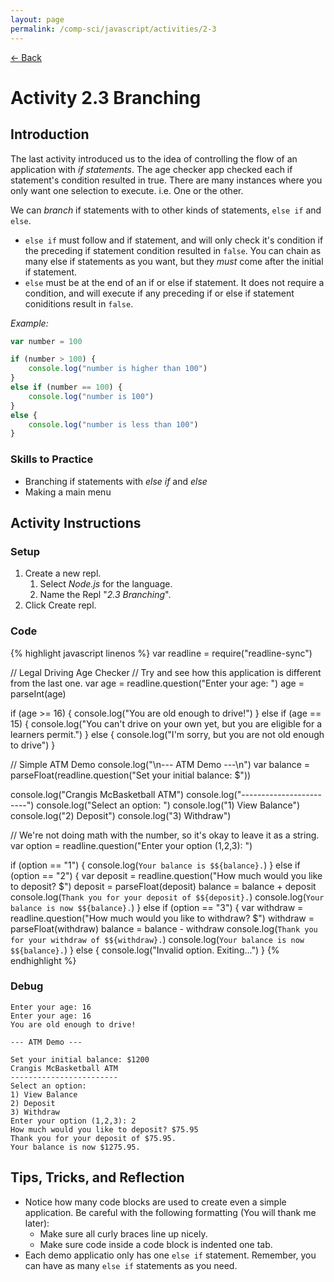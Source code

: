 ```yaml
---
layout: page
permalink: /comp-sci/javascript/activities/2-3
---
```


[← Back](../)

# Activity 2.3 Branching

## Introduction

The last activity introduced us to the idea of controlling the flow of an application with *if statements*. The age checker app checked each if statement's condition resulted in true. There are many instances where you only want one selection to execute. i.e. One or the other.

We can *branch* if statements with to other kinds of statements, `else if` and `else`.
* `else if` must follow and if statement, and will only check it's condition if the preceding if statement condition resulted in `false`. You can chain as many else if statements as you want, but they *must* come after the initial if statement.
* `else` must be at the end of an if or else if statement. It does not require a condition, and will execute if any preceding if or else if statement coniditions result in `false`.

*Example:*
```js
var number = 100

if (number > 100) {
    console.log("number is higher than 100")
}
else if (number == 100) {
    console.log("number is 100")
}
else {
    console.log("number is less than 100")
}
```

### Skills to Practice

- Branching if statements with *else if* and *else*
- Making a main menu

## Activity Instructions

### Setup

1. Create a new repl.
    1. Select *Node.js* for the language.
    2. Name the Repl "*2.3 Branching*".
2. Click Create repl.

### Code

{% highlight javascript linenos %}
var readline = require("readline-sync")

// Legal Driving Age Checker
// Try and see how this application is different from the last one.
var age = readline.question("Enter your age: ")
age = parseInt(age)

if (age >= 16) {
    console.log("You are old enough to drive!")
}
else if (age == 15) {
    console.log("You can't drive on your own yet, but you are eligible for a learners permit.")
}
else {
    console.log("I'm sorry, but you are not old enough to drive")
}


// Simple ATM Demo
console.log("\n--- ATM Demo ---\n")
var balance = parseFloat(readline.question("Set your initial balance: $"))

console.log("Crangis McBasketball ATM")
console.log("------------------------")
console.log("Select an option: ")
console.log("1) View Balance")
console.log("2) Deposit")
console.log("3) Withdraw")

// We're not doing math with the number, so it's okay to leave it as a string.
var option = readline.question("Enter your option (1,2,3): ")

if (option == "1") {
    console.log(`Your balance is $${balance}.`)
}
else if (option == "2") {
    var deposit = readline.question("How much would you like to deposit? $")
    deposit = parseFloat(deposit)
    balance = balance + deposit
    console.log(`Thank you for your deposit of $${deposit}.`)
    console.log(`Your balance is now $${balance}.`)
}
else if (option == "3") {
    var withdraw = readline.question("How much would you like to withdraw? $")
    withdraw = parseFloat(withdraw)
    balance = balance - withdraw
    console.log(`Thank you for your withdraw of $${withdraw}.`)
    console.log(`Your balance is now $${balance}.`)
}
else {
    console.log("Invalid option. Exiting...")
}
{% endhighlight %}

### Debug

```
Enter your age: 16
Enter your age: 16
You are old enough to drive!

--- ATM Demo ---

Set your initial balance: $1200
Crangis McBasketball ATM
------------------------
Select an option: 
1) View Balance
2) Deposit
3) Withdraw
Enter your option (1,2,3): 2
How much would you like to deposit? $75.95
Thank you for your deposit of $75.95.
Your balance is now $1275.95.
```

## Tips, Tricks, and Reflection

- Notice how many code blocks are used to create even a simple application. Be careful with the following formatting (You will thank me later):
    - Make sure all curly braces line up nicely.
    - Make sure code inside a code block is indented one tab.
- Each demo applicatio only has one `else if` statement. Remember, you can have as many `else if` statements as you need.